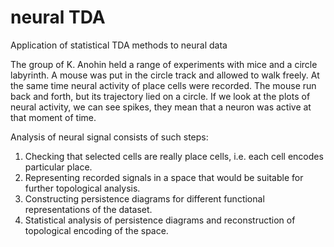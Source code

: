 # neural TDA
Application of statistical TDA methods to neural data

The group of K. Anohin held a range of experiments with mice and a circle labyrinth. A mouse was put in the circle track and allowed to walk freely. At the same time neural activity of place cells were recorded. The mouse run back and forth, but its trajectory lied on a circle. If we look at the plots of neural activity, we can see spikes, they mean that a neuron was active at that moment of time. 

Analysis of neural signal consists of such steps:

1. Checking that selected cells are really place cells, i.e. each cell encodes particular place.
2. Representing recorded signals in a space that would be suitable for further topological analysis.
3. Constructing persistence diagrams for different functional representations of the dataset.
4. Statistical analysis of persistence diagrams and reconstruction of topological encoding of the space.

